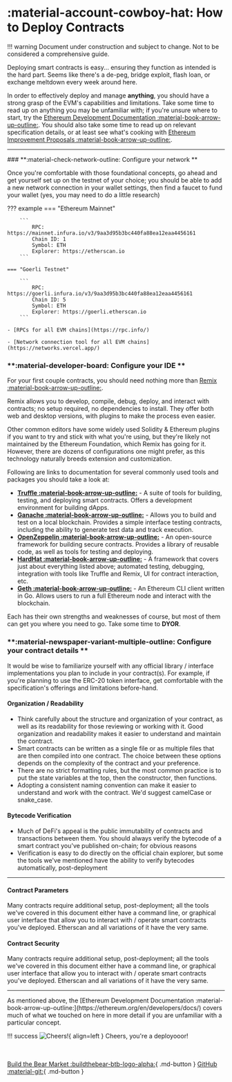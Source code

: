 # **:material-account-cowboy-hat: How to Deploy Contracts**
!!! warning
    Document under construction and subject to change. Not to be considered a comprehensive guide.

Deploying smart contracts is easy... ensuring they function as intended is the hard part. Seems like there's a de-peg, bridge exploit, flash loan, or exchange meltdown every week around here.

In order to effectively deploy and manage **anything**, you should have a strong grasp of the EVM's capabilities and limitations.
Take some time to read up on anything you may be unfamiliar with; if you're unsure where to start, try the [Ethereum Development Documentation :material-book-arrow-up-outline:](https://ethereum.org/en/developers/docs/).
You should also take some time to read up on relevant specification details, or at least see what's cooking with [Ethereum Improvement Proposals :material-book-arrow-up-outline:](https://eips.ethereum.org/).
<hr>
### **:material-check-network-outline: Configure your network **

Once you're comfortable with those foundational concepts, go ahead and get yourself set up on the testnet of your choice; you should be able to add a new network connection 
in your wallet settings, then find a faucet to fund your wallet (yes, you may need to do a little research)

??? example
    === "Ethereum Mainnet"
    
        ``` 
            RPC: https://mainnet.infura.io/v3/9aa3d95b3bc440fa88ea12eaa4456161
            Chain ID: 1
            Symbol: ETH
            Explorer: https://etherscan.io
        ```
        
    === "Goerli Testnet"
    
        ``` 
            RPC: https://goerli.infura.io/v3/9aa3d95b3bc440fa88ea12eaa4456161
            Chain ID: 5
            Symbol: ETH
            Explorer: https://goerli.etherscan.io
        ```
    
    - [RPCs for all EVM chains](https://rpc.info/)

    - [Network connection tool for all EVM chains](https://networks.vercel.app/)

### **:material-developer-board: Configure your IDE **

For your first couple contracts, you should need nothing more than [Remix :material-book-arrow-up-outline:](https://remix-project.org/).

Remix allows you to develop, compile, debug, deploy, and interact with contracts; no setup required, no dependencies to install. They offer both web and desktop versions, with plugins to make the process even easier.

Other common editors have some widely used Solidity & Ethereum plugins if you want to try and stick with what you're using, but they're likely not maintained by the Ethereum Foundation, which Remix has going for it.
However, there are dozens of configurations one might prefer, as this technology naturally breeds extension and customization.

Following are links to documentation for several commonly used tools and packages you should take a look at:

- **[Truffle :material-book-arrow-up-outline:](https://trufflesuite.com/docs/)** - A suite of tools for building, testing, and deploying smart contracts. Offers a development environment for building dApps.
- **[Ganache :material-book-arrow-up-outline:](https://trufflesuite.com/docs/ganache/)** - Allows you to build and test on a local blockchain. Provides a simple interface testing contracts, including the ability to generate test data and track execution.
- **[OpenZeppelin :material-book-arrow-up-outline:](https://docs.openzeppelin.com/)** - An open-source framework for building secure contracts. Provides a library of reusable code, as well as tools for testing and deploying.
- **[HardHat :material-book-arrow-up-outline:](https://hardhat.org/docs)** - A framework that covers just about everything listed above; automated testing, debugging, integration with tools like Truffle and Remix, UI for contract interaction, etc.
- **[Geth :material-book-arrow-up-outline:](https://geth.ethereum.org/docs)** - An Ethereum CLI client written in Go. Allows users to run a full Ethereum node and interact with the blockchain.

Each has their own strengths and weaknesses of course, but most of them can get you where you need to go. Take some time to **DYOR**.

### **:material-newspaper-variant-multiple-outline: Configure your contract details **

It would be wise to familiarize yourself with any official library / interface implementations you plan to include in your contract(s).
For example, if you're planning to use the ERC-20 token interface, get comfortable with the specification's offerings and limitations before-hand.

#### Organization / Readability
  - Think carefully about the structure and organization of your contract, as well as its readability for those reviewing or working with it. Good organization and readability makes it easier to understand and maintain the contract.
  - Smart contracts can be written as a single file or as multiple files that are then compiled into one contract. The choice between these options depends on the complexity of the contract and your preference.
  - There are no strict formatting rules, but the most common practice is to put the state variables at the top, then the constructor, then functions.
  - Adopting a consistent naming convention can make it easier to understand and work with the contract. We'd suggest camelCase or snake_case.

#### Bytecode Verification
  - Much of DeFi's appeal is the public immutability of contracts and transactions between them. You should always verify the bytecode of a smart contract you've published on-chain; for obvious reasons
  - Verification is easy to do directly on the official chain explorer, but some the tools we've mentioned have the ability to verify bytecodes automatically, post-deployment

<hr>

#### Contract Parameters
Many contracts require additional setup, post-deployment; all the tools we've covered in this document either have a command line, or graphical user interface that allow you to interact with / operate smart contracts you've deployed. Etherscan and all variations of it have the very same.

#### Contract Security
Many contracts require additional setup, post-deployment; all the tools we've covered in this document either have a command line, or graphical user interface that allow you to interact with / operate smart contracts you've deployed. Etherscan and all variations of it have the very same.
<hr>
As mentioned above, the [Ethereum Development Documentation :material-book-arrow-up-outline:](https://ethereum.org/en/developers/docs/) covers much of what we touched on here in more detail if you are unfamiliar with a particular concept.

!!! success
    ![Cheers!](../extra/img/cheers.png){ align=left } Cheers, you're a deployooor!

<br></br>
[Build the Bear Market :buildthebear-btb-logo-alpha:](https://www.buildthebear.market){ .md-button }
[GitHub :material-git:](https://github.com/Build-the-Bear){ .md-button }
